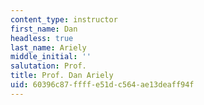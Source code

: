 ```yaml
---
content_type: instructor
first_name: Dan
headless: true
last_name: Ariely
middle_initial: ''
salutation: Prof.
title: Prof. Dan Ariely
uid: 60396c87-ffff-e51d-c564-ae13deaff94f
---
```

